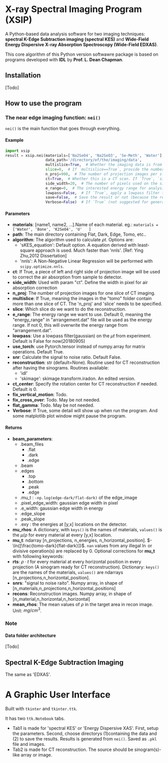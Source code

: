# X-ray Spectral Imaging Program (XSIP)

A Python-based data analysis software for two imaging techniques: **spectral K-Edge Subtraction imaging (spectral KES)** and **Wide-Field Energy Dispersive X-ray Absorption Spectroscopy (Wide-Field EDXAS)**.

This core algorithm of this Python version softwawre package is based on programs developed with **IDL** by **Prof. L. Dean Chapman**. 

## Installation

[Todo]

## How to use the program

### The near edge imaging function: `nei()`

`nei()` is the main function that goes through everything. 

#### Example

```python
import xsip
result = xsip.nei(materials=['Na2SeO4', 'Na2SeO3', 'Se-Meth', 'Water'],
                  data_path='/directory/of/the/imaging/data',
                  multislice=True,  # Whether the imaging data is from a multislice scan
                  slice=0,  # If `multislice==True`, provide the number of slice to analyze (starting from 0)
                  n_proj=900,  # The number of projection images per slice
                  ct=True,  # Whether this is a CT scan. If `True`, `side_width` will be used.
                  side_width=20,  # The number of pixels used on the side.
                  e_range=0,  # The interested energy range for analysis. `0` for all available energies.
                  lowpass=False,  # If `True`, apply a lowpass filter to reduce high frequency noise.
                  save=False,  # Save the result or not (because the return result is usually large)?
                  Verbose=False)  # If `True` (not suggested for general user), the program generates some figure during the data processing.
```



#### Parameters

- **materials**: [name1, name2, ...].Name of each material. eg.: `materials = ['Water', 'Bone', 'K2SeO4', 'U'   ]` 
- **path**: The main directory containing Flat, Dark, Edge, Tomo, etc..
- **algorithm**: The algorithm used to calculate $\rho t$. Options are:
  - 'sKES_equation': Default option. A equation derived with least-square approach is used. Much faster than 'nnls'. [Ref: Ying Zhu,2012 Dissertation]
  - 'nnls': A Non-Negative Linear Regression will be performed with `scipy.optimize.nnls`.
- **ct**: If True, a piece of left and right side of projection image will be used to correct the air absorption from sample to detector.
- **side_width**: Used with param "ct". Define the width in pixel for air absorption correction
- **n_proj**: The number of projection images for one slice of CT imaging.
- **multislice**: If True, meaning the images in the "tomo" folder contain more than one slice of CT. The 'n_proj' and 'slice' needs to be specified.
- **slice**: Which slice do we want to do the reconstruction.
- **e_range**: The energy range we want to use. Default 0, meaning the "energy_range" in "arrangement.dat" file will be used as the energy range. If not 0, this will overwrite the energy range from "arrangement.dat".
- **lowpass**: Use a lowpass filter(gaussian) on the $\mu t$ from experiment. Default is False for now(20180905)
- **use_torch**: use Pytorch.tensor instead of numpy.array for matrix operations. Default True.
- **snr**: Calculate the signal to noise ratio. Default False.
- **reconstruction**: str (default=None). Routine used for CT reconstruction after having the sinograms. Routines available: 
    - 'idl'
    - 'skimage': skimage.transform.iradon. An edited version.
- **ct_center**: Specify the rotation center for CT reconstruction if needed. Default is 0.
- **fix_vertical_motion**: Todo.
- **fix_cross_over**: Todo. May be not needed.
- **flat_gamma**: Todo. May be not needed.
- **Verbose**: If True, some detail will show up when run the program. And some matplotlib plot window might pause the program.
#### Returns
- **beam_parameters**:
    - .beam_files
        - .flat
        - .dark
        - .edge
    - .beam
    - .edges
        - .top
        - .bottom
        - .peak
        - .edge
    - .mu_t : `-np.log(edge-dark/flat-dark)` of the edge_image
    - .pixel_edge_width: gaussian edge width in pixel
    - .e_width: gaussian edge width in energy
    - .edge_slope
    - .peak_slope
    - .exy : the energies at [y,x] locations on the detector.
- **mu_rhos**: A dictionary, with `keys()` is the names of materials, `values()` is the $\mu/\rho$ for every material at every [y,x] location.
- **mu_t**: ndarray [n_projections, n_energies, n_horizontal_position]. $-\ln{[\frac{tomo-dark}{flat-dark}]}$. `nan` values from any illegal $\ln$ or divisive operation(s) are replaced by 0. Optional corrections for **mu_t** with following keywords:
- **rts**: $\rho\cdot t$ for every material at every horizontal position in every projection (A sinogram ready for CT reconstruction). Dictionary: `keys()` are the names of the materials, `values()` are ndarrays [n_projections,n_horizontal_position].
- **snrs**: "signal to noise raito". Numpy array, in shape of [n_materials,n_projections,n_horizontal_positions]
- **recons**: Reconstruction images. Numpy array, in shape of [n_material,n_horizontal,n_horizontal]
- **mean_rhos**: The mean values of $\rho$ in the target area in recon image. Unit: $mg/cm^3$.

### Note

#### Data folder architecture

[Todo]



## Spectral K-Edge Subtraction Imaging

The same as 'EDXAS'.

# A Graphic User Interface

Built with `tkinter` and `tkinter.ttk`.

It has two `ttk.Notebook` tabs. 
- Tab1 is made for 'spectral KES' or 'Energy Dispersive XAS'. First, setup the parameters. Second, choose directorys (1)containing the data and (2) to save the results. Results is generated from `nei()`. Saved as `.pkl` file and images.
- Tab2 is made for CT reconstruction. The source should be sinogram(s)-like array or image. 